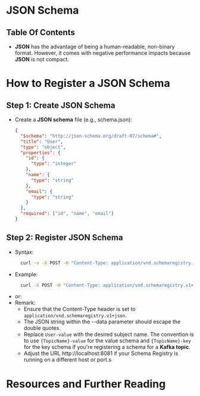 # JSON Schema

## Table Of Contents

- **JSON** has the advantage of being a human-readable, non-binary format. However, it comes with negative performance impacts because **JSON** is not compact.

# How to Register a JSON Schema

## Step 1: Create JSON Schema

- Create a **JSON schema** file (e.g., schema.json):
  ```json
  {
    "$schema": "http://json-schema.org/draft-07/schema#",
    "title": "User",
    "type": "object",
    "properties": {
      "id": {
        "type": "integer"
      },
      "name": {
        "type": "string"
      },
      "email": {
        "type": "string"
      }
    },
    "required": ["id", "name", "email"]
  }
  ```

## Step 2: Register JSON Schema

- Syntax:
  ```sh
    curl -v -X POST -H "Content-Type: application/vnd.schemaregistry.v1+json" --data '{"schema": "$(cat my_schema.json)", "schemaType": "JSON"}' http://<schema-registry-host>:<port>/subjects/<subject-name>/versions
  ```
- Example:
  ```sh
    curl -X POST -H "Content-Type: application/vnd.schemaregistry.v1+json" --data '{"schema": "{\"$schema\": \"http://json-schema.org/draft-07/schema#\", \"title\": \"User\", \"type\": \"object\", \"properties\": {\"id\": {\"type\": \"integer\"}, \"name\": {\"type\": \"string\"}, \"email\": {\"type\": \"string\"}}, \"required\": [\"id\", \"name\", \"email\"]}"}' http://localhost:8081/subjects/User-value/versions
  ```
- or:
- Remark:
  - Ensure that the Content-Type header is set to `application/vnd.schemaregistry.v1+json`.
  - The JSON string within the --data parameter should escape the double quotes.
  - Replace `User-value` with the desired subject name. The convention is to use `{TopicName}-value` for the value schema and `{TopicName}-key` for the key schema if you're registering a schema for a **Kafka topic**.
  - Adjust the URL http://localhost:8081 if your Schema Registry is running on a different host or port.s

# Resources and Further Reading
